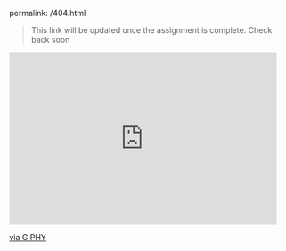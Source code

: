permalink: /404.html

> This link will be updated once the assignment is complete. Check back soon

<iframe src="https://giphy.com/embed/l1J3CbFgn5o7DGRuE" width="480" height="309" frameBorder="0" class="giphy-embed" allowFullScreen></iframe><p><a href="https://giphy.com/gifs/goodbye-see-ya-you-l1J3CbFgn5o7DGRuE">via GIPHY</a></p>
